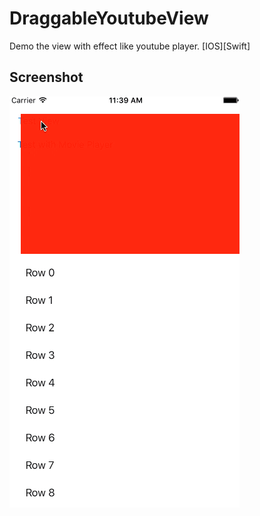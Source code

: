 # DraggableYoutubeView
Demo the view with effect like youtube player. [IOS][Swift]

Screenshot
------------

 ![Output sample](https://github.com/jackdao1992/DraggableYoutubeView/blob/master/Example%20Draggable%20View/ezgif.com-video-to-gif.gif)
 
 
